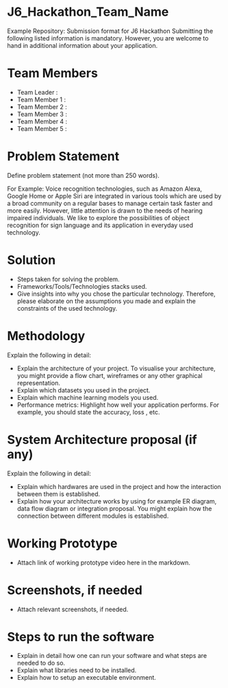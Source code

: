 # J6_Hackathon_Team_Name
Example Repository: Submission format for J6 Hackathon
Submitting the following listed information is mandatory. However, you are welcome to hand in additional information about your application.

# Team Members
- Team Leader : 
- Team Member 1 : 
- Team Member 2 :
- Team Member 3 : 
- Team Member 4 : 
- Team Member 5 : 

# Problem Statement

Define problem statement (not more than 250 words).

For Example: Voice recognition technologies, such as Amazon Alexa, Google Home or Apple Siri are integrated in various tools which are used by a broad community on a regular bases to manage certain task faster and more easily. However, little attention is drawn to the needs of hearing impaired individuals. We like to explore the possibilities of object recognition for sign language and its application in everyday used technology.

# Solution

* Steps taken for solving the problem.
* Frameworks/Tools/Technologies stacks used.
* Give insights into why you chose the particular technology. Therefore, please elaborate on the assumptions you made and explain the constraints of the used technology.

# Methodology 

Explain the following in detail:
  * Explain the architecture of your project. To visualise your architecture, you might provide a flow chart, wireframes or any other graphical representation. 
  * Explain which datasets you used in the project. 
  * Explain which machine learning models you used.
  * Performance metrics: Highlight how well your application performs. For example, you should state the accuracy, loss , etc.

# System Architecture proposal (if any)

Explain the following in detail:
  * Explain which hardwares are used in the project and how the interaction between them is established. 
  * Explain how your architecture works by using for example ER diagram, data flow diagram or integration proposal. You might explain how the connection between different modules is established.


# Working Prototype

* Attach link of working prototype video here in the markdown.

# Screenshots, if needed

* Attach relevant screenshots, if needed. 

# Steps to run the software

* Explain in detail how one can run your software and what steps are needed to do so.
* Explain what libraries need to be installed.
* Explain how to setup an executable environment.
